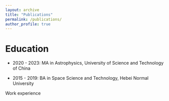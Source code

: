 ```yaml
---
layout: archive
title: "Publications"
permalink: /publications/
author_profile: true
---
```


Education
======
* 2020 - 2023: MA in Astrophysics, University of Science and Technology of China 

* 2015 - 2019: BA in Space Science and Technology, Hebei Normal University 

Work experience